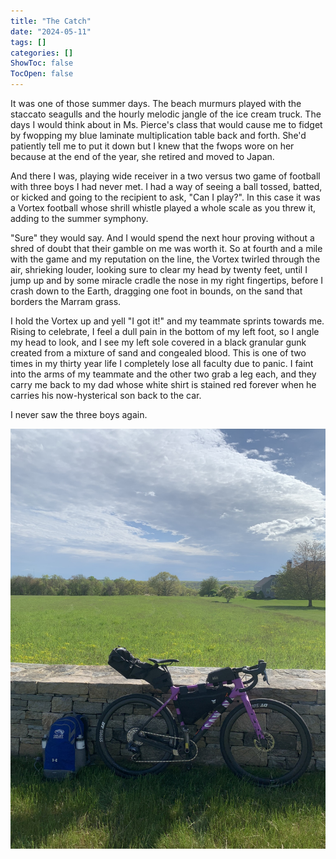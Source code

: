 ```yaml
---
title: "The Catch"
date: "2024-05-11"
tags: []
categories: []
ShowToc: false
TocOpen: false
---
```


It was one of those summer days. The beach murmurs played with the staccato seagulls and the hourly melodic jangle of the ice cream truck. The days I would think about in Ms. Pierce's class that would cause me to fidget by fwopping my blue laminate multiplication table back and forth. She'd patiently tell me to put it down but I knew that the fwops wore on her because at the end of the year, she retired and moved to Japan.

And there I was, playing wide receiver in a two versus two game of football with three boys I had never met. I had a way of seeing a ball tossed, batted, or kicked and going to the recipient to ask, "Can I play?". In this case it was a Vortex football whose shrill whistle played a whole scale as you threw it, adding to the summer symphony.

"Sure" they would say. And I would spend the next hour proving without a shred of doubt that their gamble on me was worth it. So at fourth and a mile with the game and my reputation on the line, the Vortex twirled through the air, shrieking louder, looking sure to clear my head by twenty feet, until I jump up and by some miracle cradle the nose in my right fingertips, before I crash down to the Earth, dragging one foot in bounds, on the sand that borders the Marram grass.

I hold the Vortex up and yell "I got it!" and my teammate sprints towards me. Rising to celebrate, I feel a dull pain in the bottom of my left foot, so I angle my head to look, and I see my left sole covered in a black granular gunk created from a mixture of sand and congealed blood. This is one of two times in my thirty year life I completely lose all faculty due to panic. I faint into the arms of my teammate and the other two grab a leg each, and they carry me back to my dad whose white shirt is stained red forever when he carries his now-hysterical son back to the car.

I never saw the three boys again.

![daily_photo](../../05092024.jpeg)